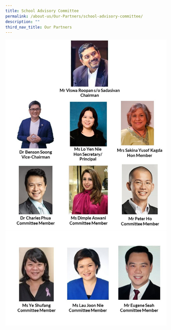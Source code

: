 ```yaml
---
title: School Advisory Committee
permalink: /about-us/Our-Partners/school-advisory-committee/
description: ""
third_nav_title: Our Partners
---
```

![](/images/Advisory%20Comm%20(2).jpeg)
![](/images/Advisory%20Comm%20(1).jpeg)